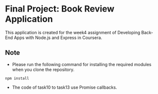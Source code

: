 # Final Project: Book Review Application
This application is created for the week4 assignment of Developing Back-End Apps with Node.js and Express in Coursera. 

## Note
- Please run the following command for installing the required modules when you clone the repository.
```
npm install
```
- The code of task10 to task13 use Promise callbacks. 
